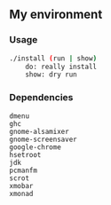 ## My environment

### Usage
```bash
./install (run | show)
	do: really install
	show: dry run
```

### Dependencies
```
dmenu
ghc
gnome-alsamixer
gnome-screensaver
google-chrome
hsetroot
jdk
pcmanfm
scrot
xmobar
xmonad
```
